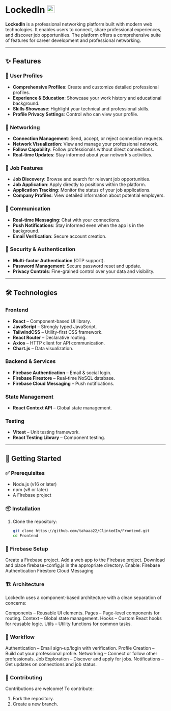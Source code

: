 # LockedIn <img alt="LockedIn Logo" src="https://upload.wikimedia.org/wikipedia/commons/c/ca/LinkedIn_logo_initials.png" width="24" height="24">

**LockedIn** is a professional networking platform built with modern web technologies. It enables users to connect, share professional experiences, and discover job opportunities. The platform offers a comprehensive suite of features for career development and professional networking.

---

## ✨ Features

### 👤 User Profiles

- **Comprehensive Profiles**: Create and customize detailed professional profiles.
- **Experience & Education**: Showcase your work history and educational background.
- **Skills Showcase**: Highlight your technical and professional skills.
- **Profile Privacy Settings**: Control who can view your profile.

### 🔗 Networking

- **Connection Management**: Send, accept, or reject connection requests.
- **Network Visualization**: View and manage your professional network.
- **Follow Capability**: Follow professionals without direct connections.
- **Real-time Updates**: Stay informed about your network's activities.

### 💼 Job Features

- **Job Discovery**: Browse and search for relevant job opportunities.
- **Job Application**: Apply directly to positions within the platform.
- **Application Tracking**: Monitor the status of your job applications.
- **Company Profiles**: View detailed information about potential employers.

### 💬 Communication

- **Real-time Messaging**: Chat with your connections.
- **Push Notifications**: Stay informed even when the app is in the background.
- **Email Verification**: Secure account creation.

### 🔐 Security & Authentication

- **Multi-factor Authentication** (OTP support).
- **Password Management**: Secure password reset and update.
- **Privacy Controls**: Fine-grained control over your data and visibility.

---

## 🛠️ Technologies

### Frontend

- **React** – Component-based UI library.
- **JavaScript** – Strongly typed JavaScript.
- **TailwindCSS** – Utility-first CSS framework.
- **React Router** – Declarative routing.
- **Axios** – HTTP client for API communication.
- **Chart.js** – Data visualization.

### Backend & Services

- **Firebase Authentication** – Email & social login.
- **Firebase Firestore** – Real-time NoSQL database.
- **Firebase Cloud Messaging** – Push notifications.

### State Management

- **React Context API** – Global state management.

### Testing

- **Vitest** – Unit testing framework.
- **React Testing Library** – Component testing.

---

## 🚀 Getting Started

### ✅ Prerequisites

- Node.js (v16 or later)
- npm (v8 or later)
- A Firebase project

### 📦 Installation

1. Clone the repository:
   ```bash
   git clone https://github.com/tahaaa22/ClinkedIn/Frontend.git
   cd Frontend
### 🔧 Firebase Setup
Create a Firebase project.
Add a web app to the Firebase project.
Download and place firebase-config.js in the appropriate directory.
Enable:
Firebase Authentication
Firestore
Cloud Messaging

### 🏗️ Architecture
LockedIn uses a component-based architecture with a clean separation of concerns:

Components – Reusable UI elements.
Pages – Page-level components for routing.
Context – Global state management.
Hooks – Custom React hooks for reusable logic.
Utils – Utility functions for common tasks.

### 🔄 Workflow
Authentication – Email sign-up/login with verification.
Profile Creation – Build out your professional profile.
Networking – Connect or follow other professionals.
Job Exploration – Discover and apply for jobs.
Notifications – Get updates on connections and job status.

### 🤝 Contributing
Contributions are welcome! To contribute:

1) Fork the repository.
2) Create a new branch.
